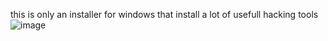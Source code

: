 this is only an installer for windows that install a lot of usefull hacking tools
![image](https://github.com/user-attachments/assets/8df73d7c-e275-4d10-be14-fff11bb7c10c)
